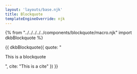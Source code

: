 ```yaml
---
layout: 'layouts/base.njk'
title: Blockquote
templateEngineOverride: njk
---
```

{% from "../../../../../components/blockquote/macro.njk" import dkbBlockquote %}

{{ dkbBlockquote({
		quote: "<p>This is a blockquote</p>",
		cite: "This is a cite"
	})
}}